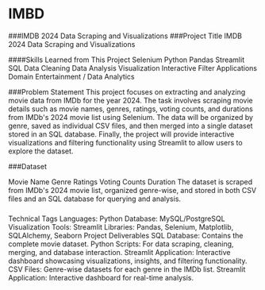 # IMBD
###IMDB 2024 Data Scraping and Visualizations
###Project Title
IMDB 2024 Data Scraping and Visualizations

####Skills Learned from This Project
Selenium
Python
Pandas
Streamlit
SQL
Data Cleaning
Data Analysis
Visualization
Interactive Filter Applications
Domain
Entertainment / Data Analytics

###Problem Statement
This project focuses on extracting and analyzing movie data from IMDb for the year 2024. The task involves scraping movie details such as movie names, genres, ratings, voting counts, and durations from IMDb's 2024 movie list using Selenium. The data will be organized by genre, saved as individual CSV files, and then merged into a single dataset stored in an SQL database. Finally, the project will provide interactive visualizations and filtering functionality using Streamlit to allow users to explore the dataset.

###Dataset

Movie Name
Genre
Ratings
Voting Counts
Duration
The dataset is scraped from IMDb's 2024 movie list, organized genre-wise, and stored in both CSV files and an SQL database for querying and analysis.

###
Technical Tags
Languages: Python
Database: MySQL/PostgreSQL
Visualization Tools: Streamlit
Libraries: Pandas, Selenium, Matplotlib, SQLAlchemy, Seaborn
Project Deliverables
SQL Database: Contains the complete movie dataset.
Python Scripts: For data scraping, cleaning, merging, and database interaction.
Streamlit Application: Interactive dashboard showcasing visualizations, insights, and filtering functionality.
CSV Files: Genre-wise datasets for each genre in the IMDb list.
Streamlit Application: Interactive dashboard for real-time analysis.


